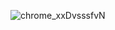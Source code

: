 ![chrome_xxDvsssfvN](https://github.com/akdeveloper01/CSS-Progress-Bar/assets/136264753/9e65b9c4-12e8-457b-9b58-8ca0ba303ed3)

